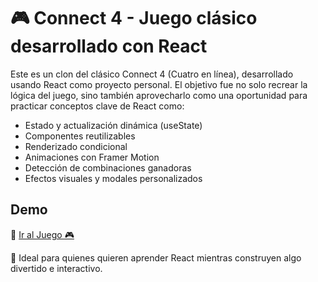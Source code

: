 
# 🎮 Connect 4 - Juego clásico desarrollado con React
Este es un clon del clásico Connect 4 (Cuatro en línea), desarrollado usando React como proyecto personal.
El objetivo fue no solo recrear la lógica del juego, sino también aprovecharlo como una oportunidad para practicar conceptos clave de React como:

- Estado y actualización dinámica (useState)
- Componentes reutilizables
- Renderizado condicional
- Animaciones con Framer Motion
- Detección de combinaciones ganadoras
- Efectos visuales y modales personalizados

## Demo

🔗 [Ir al Juego 🎮](connect4-ja.netlify.app)

🧠 Ideal para quienes quieren aprender React mientras construyen algo divertido e interactivo.
